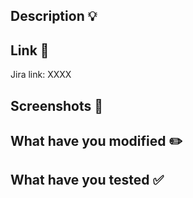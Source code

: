 ## Description 💡

<!--- Why did you open this pull request and how did you solve it -->

## Link 🔗

<!--- Do not delete, it will get filled with the link of the title -->

Jira link: XXXX

## Screenshots 🎥

<!--- Videos or screenshots that prove your work -->

## What have you modified ✏️

<!--- Where does your code affect directly and indirectly? -->

## What have you tested ✅

<!--- Test you have done before doing the PR -->
